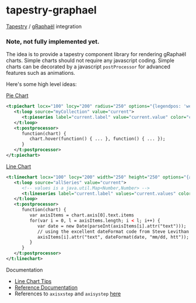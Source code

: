 tapestry-graphael
=================

[Tapestry](http://tapestry.apache.org/) / [gRaphaël](http://g.raphaeljs.com) integration

### Note, not fully implemented yet.


The idea is to provide a tapestry component library for rendering gRaphaël charts. Simple charts should not require any javascript coding. Simple charts can be decorated by a javascript ```postProcessor``` for advanced features such as animations.

Here's some high level ideas:

[Pie Chart](http://g.raphaeljs.com/reference.html#Paper.piechart)
```xml
<t:piechart locx="100" locy="200" radius="250" options="{legendpos: 'west'}">
   <t:loop source="myCollection" value="current">
      <t:pieseries label="current.label" value="current.value" color="current.color" />
   </t:loop>
   <t:postprocessor>
      function(chart) { 
         chart.hover(function() { ... }, function() { ... });
      }
   </t:postprocessor>
</t:piechart>
```

[Line Chart](http://g.raphaeljs.com/reference.html#Paper.linechart)
```xml
<t:linechart locx="100" locy="200" width="250" height="250" options="{axis:'0 0 1 1'}">
   <t:loop source="allSeries" value="current">
      <!-- values is a java.util.Map<Number,Number> -->
      <t:lineseries label="current.label" values="current.values" color="current.color" />
   </t:loop>
   <t:postprocessor>
      function(chart) {
         var axisItems = chart.axis[0].text.items
         for(var i = 0, l = axisItems.length; i < l; i++) {
            var date = new Date(parseInt(axisItems[i].attr("text")));
            // using the excellent dateFormat code from Steve Levithan
            axisItems[i].attr("text", dateFormat(date, "mm/dd, htt"));
         }
      }
   </t:postprocessor>
</t:linechart>
```

Documentation
- [Line Chart Tips](https://www.exratione.com/2011/10/a-few-tips-for-graphael-line-charts)
- [Reference Documentation](http://g.raphaeljs.com/reference.html)
- References to ```axisxstep``` and ```axisystep``` [here](https://gist.github.com/boazsender/447379)
